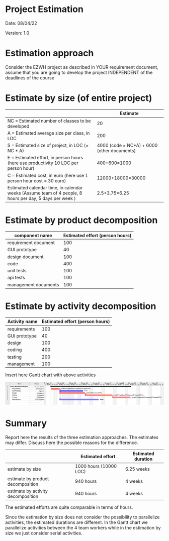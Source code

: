 # Project Estimation  
Date: 08/04/22

Version: 1.0


# Estimation approach
Consider the EZWH  project as described in YOUR requirement document, assume that you are going to develop the project INDEPENDENT of the deadlines of the course
# Estimate by size (of entire project)
|             | Estimate                        |
| ----------- | ------------------------------- |
| NC =  Estimated number of classes to be developed   | 20 |
|  A = Estimated average size per class, in LOC       | 200 |
| S = Estimated size of project, in LOC (= NC * A) | 4000 (code = NC*A) + 6000 (other documents) |
| E = Estimated effort, in person hours (here use productivity 10 LOC per person hour)  | 400+600=1000 |
| C = Estimated cost, in euro (here use 1 person hour cost = 30 euro) | 12000+18000=30000 |
| Estimated calendar time, in calendar weeks (Assume team of 4 people, 8 hours per day, 5 days per week ) | 2.5+3.75=6.25 |

# Estimate by product decomposition
|         component name    | Estimated effort (person hours)   |
| ----------- | ------------------------------- |
| requirement document    |100|
| GUI prototype 					|40|
| design document 				|100|
| code 										|400|
| unit tests 							|100|
| api tests 							|100|
| management documents 		|100|

# Estimate by activity decomposition
|         Activity name    | Estimated effort (person hours)   |
| ----------- | ------------------------------- |
| requirements 	|100|
| GUI prototype |40|
| design				|100|
| coding 				|400|
| testing 			|200|
| management  	|100|

Insert here Gantt chart with above activities

<img src="GANTT.png" width="1000">

# Summary

Report here the results of the three estimation approaches. The estimates may differ. Discuss here the possible reasons for the difference.

|             | Estimated effort                        |   Estimated duration |
| ----------- | ------------------------------- | ---------------|
| estimate by size |1000 hours (10000 LOC)|6.25 weeks|
| estimate by product decomposition |940 hours|4 weeks|
| estimate by activity decomposition |940 hours|4 weeks|

The estimated efforts are quite comparable in terms of hours.

Since the estimation by size does not consider the possibility to parallelize activities, the estimated durations are different. In the Gantt chart we parallelize activities between the 4 team workers while in the estimation by size we just consider serial activities.
